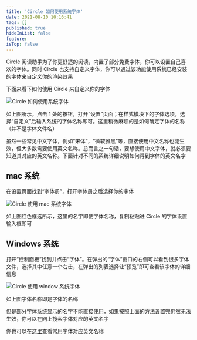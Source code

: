 ```yaml
---
title: 'Circle 如何使用系统字体'
date: 2021-08-10 10:16:41
tags: []
published: true
hideInList: false
feature: 
isTop: false
---
```

Circle 阅读助手为了你更舒适的阅读，内置了部分免费字体，你可以设置自己喜欢的字体。同时 Circle 也支持自定义字体，你可以通过该功能使用系统已经安装的字体来自定义你的渲染效果

下面来看下如何使用 Circle 来自定义你的字体

![ Circle  如何使用系统字体](https://ranhe.xyz/post-images/1628560701923.jpg)

如上图所示，点击 1 处的按钮，打开“设置”页面；在样式模块下的字体选项，选择“自定义”后输入系统的字体名称即可。这里稍微麻烦的是如何确定字体的名称（并不是字体文件名）

虽然一些常见中文字体，例如“宋体”，“微软雅黑”等，直接使用中文名称也能生效，但大多数需要使用英文名称。总而言之一句话，要想使用中文字体，就必须要知道其对应的英文名称。下面针对不同的系统详细说明如何得到字体的英文名字

## mac 系统

 在设置页面找到“字体册”，打开字体册之后选择你的字体

![Circle 使用 mac 系统字体](https://ranhe.xyz/post-images/1628560764466.jpg)

如上图红色框选所示，这里的名字即使字体名称，复制粘贴进 Circle 的字体设置输入框即可

## Windows 系统

打开“控制面板”找到并点击“字体”。在弹出的“字体”窗口的右侧可以看到很多字体文件，选择其中任意一个右击，在弹出的列表选择让“预览”即可查看该字体的详细信息

![Circle 使用 window 系统字体](https://ranhe.xyz/post-images/1628560815237.jpg)

如上图字体名称即是字体的名称

但是部分字体系统显示的名字不能直接使用，如果按照上面的方法设置完仍然无法生效，你可以在网上搜索字体对应的英文名字

你也可以在[这里](https://www.zhangxinxu.com/study/201703/font-family-chinese-english.html)查看常用字体对应英文名称

